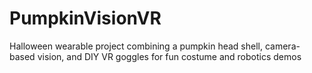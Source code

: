 # PumpkinVisionVR
Halloween wearable project combining a pumpkin head shell, camera-based vision, and DIY VR goggles for fun costume and robotics demos
